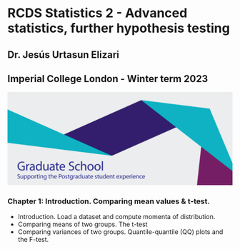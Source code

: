 # RCDS Statistics 2 - Advanced statistics, further hypothesis testing

## Dr. Jesús Urtasun Elizari

## Imperial College London - Winter term 2023

<img src="/readme_figures/grad-school-logo.png">

### Chapter 1: Introduction. Comparing mean values & t-test.

- Introduction. Load a dataset and compute momenta of distribution.
- Comparing means of two groups. The t-test
- Comparing variances of two groups. Quantile-quantile (QQ) plots and the F-test.